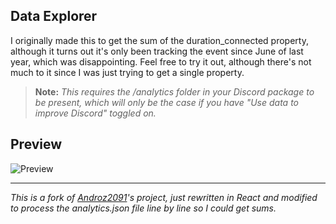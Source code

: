 ## Data Explorer

I originally made this to get the sum of the duration_connected property, although it turns out it's only been tracking the event since June of last year, which was disappointing. Feel free to try it out, although there's not much to it since I was just trying to get a single property.

> **Note:** _This requires the /analytics folder in your Discord package to be present, which will only be the case if you have "Use data to improve Discord" toggled on._

## Preview

![Preview](https://i.imgur.com/O4QIpU5.gif)

<hr>

_This is a fork of [Androz2091](https://github.com/Androz2091/discord-data-package-explorer)'s project, just rewritten in React and modified to process the analytics.json file line by line so I could get sums._
